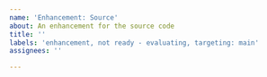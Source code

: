 ```yaml
---
name: 'Enhancement: Source'
about: An enhancement for the source code
title: ''
labels: 'enhancement, not ready - evaluating, targeting: main'
assignees: ''

---
```

